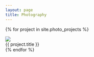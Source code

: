 ```yaml
---
layout: page
title: Photography
---
```

{% for project in site.photo_projects %}
  <div class="project">
    <a href="{{ project.url }}"><img src="{{ project.thumbnail }}"/></a>
    <div class="overlay">
      <div class="text"> {{ project.title }} </div>
    </div>
  </div>
{% endfor %}
